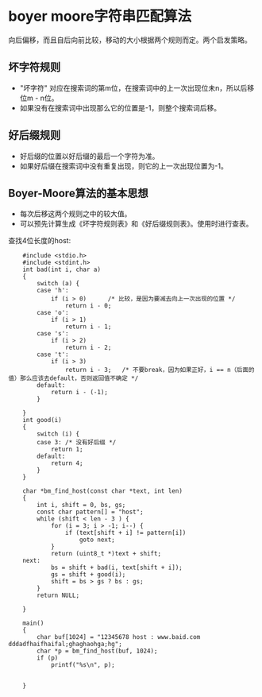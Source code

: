 # boyer moore字符串匹配算法
向后偏移，而且自后向前比较，移动的大小根据两个规则而定。两个启发策略。

## 坏字符规则
* "坏字符" 对应在搜索词的第m位，在搜索词中的上一次出现位未n，所以后移位m - n位。
* 如果没有在搜索词中出现那么它的位置是-1，则整个搜索词后移。

## 好后缀规则
* 好后缀的位置以好后缀的最后一个字符为准。
* 如果好后缀在搜索词中没有重复出现，则它的上一次出现位置为-1。

## Boyer-Moore算法的基本思想
* 每次后移这两个规则之中的较大值。
* 可以预先计算生成《坏字符规则表》和《好后缀规则表》。使用时进行查表。

查找4位长度的host:
```code 
    #include <stdio.h>
    #include <stdint.h>
    int bad(int i, char a)
    {
    	switch (a) {
    	case 'h':
    		if (i > 0) 		/* 比较，是因为要减去向上一次出现的位置 */
    			return i - 0;
    	case 'o':
    		if (i > 1)
    			return i - 1;
    	case 's':
    		if (i > 2)
    			return i - 2;
    	case 't':
    		if (i > 3)
    			return i - 3;	/* 不要break，因为如果正好，i == n（后面的值）那么应该去default，否则返回值不确定 */
    	default:
    		return i - (-1);
    	}
    
    }
    int good(i)
    {
    	switch (i) {
    	case 3:	/* 没有好后缀 */
    		return 1;
    	default:
    		return 4;
    	}
    }
    	
    char *bm_find_host(const char *text, int len)
    {
    	int i, shift = 0, bs, gs;
    	const char pattern[] = "host";
    	while (shift < len - 3 ) {
    		for (i = 3; i > -1; i--) {
    			if (text[shift + i] != pattern[i])
    				goto next;
    		}
    		return (uint8_t *)text + shift;
    next:
    		bs = shift + bad(i, text[shift + i]);
    		gs = shift + good(i);
    		shift = bs > gs ? bs : gs;
    	}
    	return NULL;
    
    }
    
    main()
    {
    	char buf[1024] = "12345678 host : www.baid.com dddadfhaifhaifal;ghaghaohga;hg";
    	char *p = bm_find_host(buf, 1024);
    	if (p)
    		printf("%s\n", p);
    
    
    }
```
